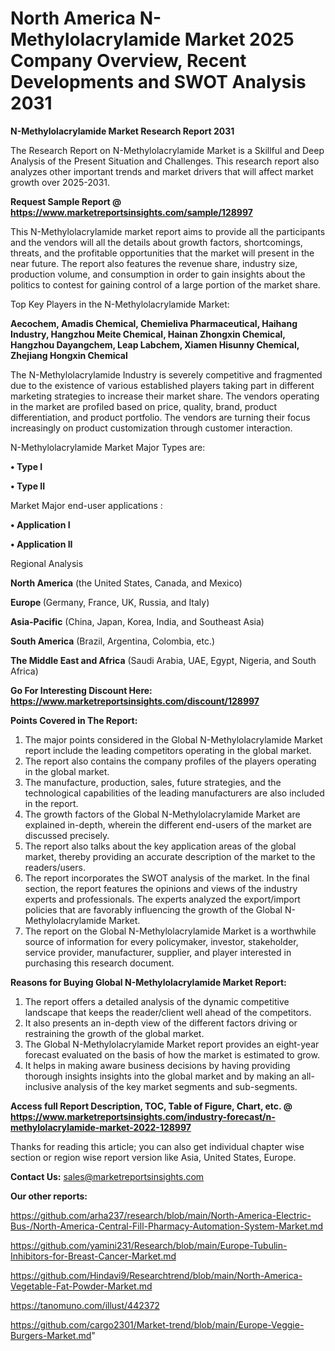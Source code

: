 # North America N-Methylolacrylamide Market 2025 Company Overview, Recent Developments and SWOT Analysis 2031

<strong>N-Methylolacrylamide Market Research Report 2031</strong>

The Research Report on N-Methylolacrylamide Market is a Skillful and Deep Analysis of the Present Situation and Challenges. This research report also analyzes other important trends and market drivers that will affect market growth over 2025-2031.

<strong>Request Sample Report @ <a href=https://www.marketreportsinsights.com/sample/128997>https://www.marketreportsinsights.com/sample/128997</a></strong>

This N-Methylolacrylamide market report aims to provide all the participants and the vendors will all the details about growth factors, shortcomings, threats, and the profitable opportunities that the market will present in the near future. The report also features the revenue share, industry size, production volume, and consumption in order to gain insights about the politics to contest for gaining control of a large portion of the market share.

Top Key Players in the N-Methylolacrylamide Market:

<strong>Aecochem, Amadis Chemical, Chemieliva Pharmaceutical, Haihang Industry, Hangzhou Meite Chemical, Hainan Zhongxin Chemical, Hangzhou Dayangchem, Leap Labchem, Xiamen Hisunny Chemical, Zhejiang Hongxin Chemical</strong>

The N-Methylolacrylamide Industry is severely competitive and fragmented due to the existence of various established players taking part in different marketing strategies to increase their market share. The vendors operating in the market are profiled based on price, quality, brand, product differentiation, and product portfolio. The vendors are turning their focus increasingly on product customization through customer interaction.

N-Methylolacrylamide Market Major Types are:

<strong>• Type I

• Type II</strong>

Market Major end-user applications :

<strong>• Application I

• Application II</strong>

Regional Analysis

</u><strong><b>North America</b></strong> (the United States, Canada, and Mexico)

<strong><b>Europe </b></strong>(Germany, France, UK, Russia, and Italy)

<strong><b>Asia-Pacific</b></strong> (China, Japan, Korea, India, and Southeast Asia)

<strong><b>South America</b></strong> (Brazil, Argentina, Colombia, etc.)

<strong><b>The Middle East and Africa</b></strong> (Saudi Arabia, UAE, Egypt, Nigeria, and South Africa)

<strong>Go For Interesting Discount Here: <a href=https://www.marketreportsinsights.com/discount/128997>https://www.marketreportsinsights.com/discount/128997</a></strong>

<strong>Points Covered in The Report:</strong>
<ol>
  <li>The major points considered in the Global N-Methylolacrylamide Market report include the leading competitors operating in the global market.</li>
  <li>The report also contains the company profiles of the players operating in the global market.</li>
  <li>The manufacture, production, sales, future strategies, and the technological capabilities of the leading manufacturers are also included in the report.</li>
  <li>The growth factors of the Global N-Methylolacrylamide Market are explained in-depth, wherein the different end-users of the market are discussed precisely.</li>
  <li>The report also talks about the key application areas of the global market, thereby providing an accurate description of the market to the readers/users.</li>
  <li>The report incorporates the SWOT analysis of the market. In the final section, the report features the opinions and views of the industry experts and professionals. The experts analyzed the export/import policies that are favorably influencing the growth of the Global N-Methylolacrylamide Market.</li>
  <li>The report on the Global N-Methylolacrylamide Market is a worthwhile source of information for every policymaker, investor, stakeholder, service provider, manufacturer, supplier, and player interested in purchasing this research document.</li>
</ol>
<strong>Reasons for Buying Global N-Methylolacrylamide Market Report:</strong>

<ol>
  <li>The report offers a detailed analysis of the dynamic competitive landscape that keeps the reader/client well ahead of the competitors.</li>
  <li>It also presents an in-depth view of the different factors driving or restraining the growth of the global market.</li>
  <li>The Global N-Methylolacrylamide Market report provides an eight-year forecast evaluated on the basis of how the market is estimated to grow.</li>
  <li>It helps in making aware business decisions by having providing thorough insights insights into the global market and by making an all-inclusive analysis of the key market segments and sub-segments.</li>
</ol>
<strong>Access full Report Description, TOC, Table of Figure, Chart, etc. @ <a href=https://www.marketreportsinsights.com/industry-forecast/n-methylolacrylamide-market-2022-128997>https://www.marketreportsinsights.com/industry-forecast/n-methylolacrylamide-market-2022-128997</a></strong>


Thanks for reading this article; you can also get individual chapter wise section or region wise report version like Asia, United States, Europe.

<strong>Contact Us:</strong>
sales@marketreportsinsights.com

<strong>Our other reports:</strong>

<a href=https://github.com/arha237/research/blob/main/North-America-Electric-Bus-/North-America-Central-Fill-Pharmacy-Automation-System-Market.md>https://github.com/arha237/research/blob/main/North-America-Electric-Bus-/North-America-Central-Fill-Pharmacy-Automation-System-Market.md</a>

<a href=https://github.com/yamini231/Research/blob/main/Europe-Tubulin-Inhibitors-for-Breast-Cancer-Market.md>https://github.com/yamini231/Research/blob/main/Europe-Tubulin-Inhibitors-for-Breast-Cancer-Market.md</a>

<a href=https://github.com/Hindavi9/Researchtrend/blob/main/North-America-Vegetable-Fat-Powder-Market.md>https://github.com/Hindavi9/Researchtrend/blob/main/North-America-Vegetable-Fat-Powder-Market.md</a>

<a href=https://tanomuno.com/illust/442372>https://tanomuno.com/illust/442372</a>

<a href=https://github.com/cargo2301/Market-trend/blob/main/Europe-Veggie-Burgers-Market.md>https://github.com/cargo2301/Market-trend/blob/main/Europe-Veggie-Burgers-Market.md</a>"
